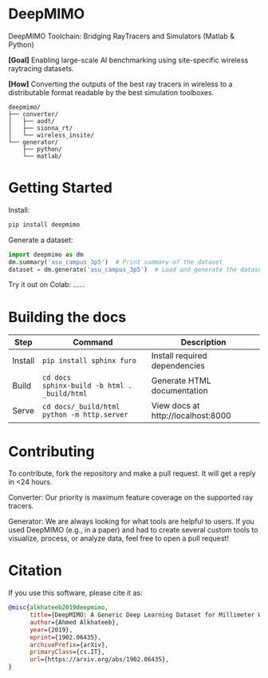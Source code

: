 # DeepMIMO
DeepMIMO Toolchain: Bridging RayTracers and Simulators (Matlab &amp; Python)

**[Goal]** Enabling large-scale AI benchmarking using site-specific wireless raytracing datasets.

**[How]** Converting the outputs of the best ray tracers in wireless to a distributable format readable by the best simulation toolboxes. 

```
deepmimo/
├── converter/
│   ├── aodt/
│   ├── sionna_rt/
│   └── wireless_insite/
└── generator/
    ├── python/
    └── matlab/
```

# Getting Started

Install:
```bash
pip install deepmimo
```

Generate a dataset:
```python
import deepmimo as dm
dm.summary('asu_campus_3p5')  # Print summary of the dataset
dataset = dm.generate('asu_campus_3p5')  # Load and generate the dataset
```

Try it out on Colab: ......

# Building the docs

| Step    | Command                                           | Description                       |
|---------|---------------------------------------------------|-----------------------------------|
| Install | `pip install sphinx furo`             | Install required dependencies     |
| Build   | `cd docs`<br>`sphinx-build -b html . _build/html` | Generate HTML documentation       |
| Serve   | `cd docs/_build/html`<br>`python -m http.server`  | View docs at http://localhost:8000|

# Contributing

To contribute, fork the repository and make a pull request. It will get a reply in <24 hours. 

Converter: Our priority is maximum feature coverage on the supported ray tracers. 

Generator: We are always looking for what tools are helpful to users. If you used DeepMIMO (e.g., in a paper) and had to create several custom tools to visualize, process, or analyze data, feel free to open a pull request! 

# Citation

If you use this software, please cite it as:

```bibtex
@misc{alkhateeb2019deepmimo,
      title={DeepMIMO: A Generic Deep Learning Dataset for Millimeter Wave and Massive MIMO Applications}, 
      author={Ahmed Alkhateeb},
      year={2019},
      eprint={1902.06435},
      archivePrefix={arXiv},
      primaryClass={cs.IT},
      url={https://arxiv.org/abs/1902.06435}, 
}
```
